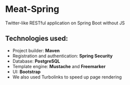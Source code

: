 # Meat-Spring
Twitter-like RESTful application on Spring Boot without JS

## Technologies used:
- Project builder: **Maven**
- Registration and authentication: **Spring Security**
- Database: **PostgreSQL**
- Template engine: **Mustache** and  **Freemarker**
- UI: **Bootstrap**
- We also used Turbolinks to speed up page rendering
